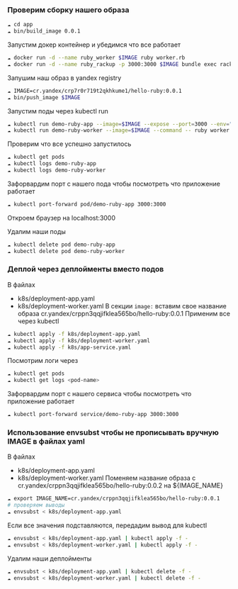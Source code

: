 ### Проверим сборку нашего образа

```bash
☁ cd app
☁ bin/build_image 0.0.1
```
Запустим докер контейнер и убедимся что все работает

```bash
☁ docker run -d --name ruby_worker $IMAGE ruby worker.rb
☁ docker run -d --name ruby_rackup -p 3000:3000 $IMAGE bundle exec rackup --host 0.0.0.0 --port 3000
```

Запушим наш образ в yandex registry

```bash
☁ IMAGE=cr.yandex/crp7r0r719t2qkhkume1/hello-ruby:0.0.1
☁ bin/push_image $IMAGE
```

Запустим поды через kubectl run

```bash
☁ kubectl run demo-ruby-app --image=$IMAGE --expose --port=3000 --env="RACK_ENV=production" --command -- bundle exec rackup --host 0.0.0.0 --port 3000
☁ kubectl run demo-ruby-worker --image=$IMAGE --command -- ruby worker.rb
```

Проверим что все успешно запустилось
```bash
☁ kubectl get pods
☁ kubectl logs demo-ruby-app
☁ kubectl logs demo-ruby-worker
```
Зафорвардим порт с нашего пода чтобы посмотреть что приложение работает

```bash
☁ kubectl port-forward pod/demo-ruby-app 3000:3000
```
Откроем браузер на localhost:3000

Удалим наши поды

```bash
☁ kubectl delete pod demo-ruby-app
☁ kubectl delete pod demo-ruby-worker
```

### Деплой через деплойменты вместо подов
В файлах
- k8s/deployment-app.yaml
- k8s/deployment-worker.yaml
В секции `image:` вставим свое название образа cr.yandex/crppn3qqjifklea565bo/hello-ruby:0.0.1
Применим все через kubectl
```bash
☁ kubectl apply -f k8s/deployment-app.yaml
☁ kubectl apply -f k8s/deployment-worker.yaml
☁ kubectl apply -f k8s/app-service.yaml
```

Посмотрим логи через 
```bash
☁ kubectl get pods
☁ kubectl get logs <pod-name>
```

Зафорвардим порт с нашего сервиса чтобы посмотреть что приложение работает

```bash
☁ kubectl port-forward service/demo-ruby-app 3000:3000
```

### Использование envsubst чтобы не прописывать вручную IMAGE в файлах yaml
В файлах 
- k8s/deployment-app.yaml
- k8s/deployment-worker.yaml
Поменяем название образа c
cr.yandex/crppn3qqjifklea565bo/hello-ruby:0.0.2 на ${IMAGE_NAME}
```bash
☁ export IMAGE_NAME=cr.yandex/crppn3qqjifklea565bo/hello-ruby:0.0.1
# проверяем выводы
☁ envsubst < k8s/deployment-app.yaml
```
Если все значения подставляются, передадим вывод для kubectl

```bash
☁ envsubst < k8s/deployment-app.yaml | kubectl apply -f -
☁ envsubst < k8s/deployment-worker.yaml | kubectl apply -f -
```

Удалим наши деплойменты
```bash
☁ envsubst < k8s/deployment-app.yaml | kubectl delete -f -
☁ envsubst < k8s/deployment-worker.yaml | kubectl delete -f -
```